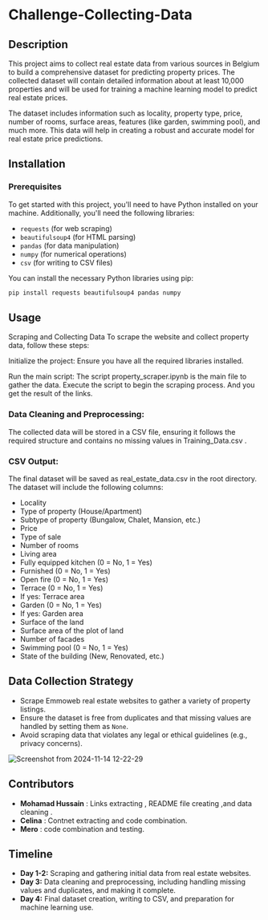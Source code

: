 # Challenge-Collecting-Data

## Description
This project aims to collect real estate data from various sources in Belgium to build a comprehensive dataset for predicting property prices. The collected dataset will contain detailed information about at least 10,000 properties and will be used for training a machine learning model to predict real estate prices.

The dataset includes information such as locality, property type, price, number of rooms, surface areas, features (like garden, swimming pool), and much more. This data will help in creating a robust and accurate model for real estate price predictions.

## Installation

### Prerequisites
To get started with this project, you'll need to have Python installed on your machine. Additionally, you'll need the following libraries:
- `requests` (for web scraping)
- `beautifulsoup4` (for HTML parsing)
- `pandas` (for data manipulation)
- `numpy` (for numerical operations)
- `csv` (for writing to CSV files)

You can install the necessary Python libraries using pip:

```bash
pip install requests beautifulsoup4 pandas numpy
```


## Usage
Scraping and Collecting Data
To scrape the website and collect property data, follow these steps:

Initialize the project: Ensure you have all the required libraries installed.

Run the main script: The script property_scraper.ipynb is the main file to gather the data. Execute the script to begin the scraping process.
And you get the result of the links.


### Data Cleaning and Preprocessing:
 The collected data will be stored in a CSV file, ensuring it follows the required structure and contains no missing values in Training_Data.csv .

### CSV Output: 
The final dataset will be saved as real_estate_data.csv in the root directory. The dataset will include the following columns:

- Locality
- Type of property (House/Apartment)
- Subtype of property (Bungalow, Chalet, Mansion, etc.)
- Price
- Type of sale
- Number of rooms
- Living area
- Fully equipped kitchen (0 = No, 1 = Yes)
- Furnished (0 = No, 1 = Yes)
- Open fire (0 = No, 1 = Yes)
- Terrace (0 = No, 1 = Yes)
- If yes: Terrace area
- Garden (0 = No, 1 = Yes)
- If yes: Garden area
- Surface of the land
- Surface area of the plot of land
- Number of facades
- Swimming pool (0 = No, 1 = Yes)
- State of the building (New, Renovated, etc.)

## Data Collection Strategy
- Scrape Emmoweb real estate websites to gather a variety of property listings.
- Ensure the dataset is free from duplicates and that missing values are handled by setting them as `None`.
- Avoid scraping data that violates any legal or ethical guidelines (e.g., privacy concerns).

![Screenshot from 2024-11-14 12-22-29](https://github.com/user-attachments/assets/6f5ab7d7-af9f-4352-825a-586a124fd828)




## Contributors
- **Mohamad Hussain** : Links extracting , README file creating ,and  data cleaning .
- **Celina** : Contnet extracting and code combination.
- **Mero** : code combination and testing.


## Timeline
- **Day 1-2:** Scraping and gathering initial data from real estate websites.
- **Day 3:** Data cleaning and preprocessing, including handling missing values and duplicates, and making it complete.
- **Day 4:** Final dataset creation, writing to CSV, and preparation for machine learning use.




